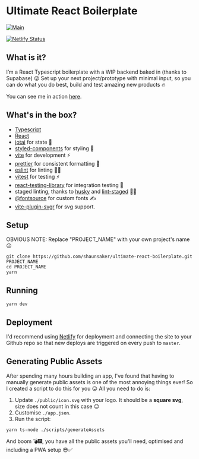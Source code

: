 # Ultimate React Boilerplate

[![Main](https://github.com/shaunsaker/ultimate-react-boilerplate/actions/workflows/main.yml/badge.svg)](https://github.com/shaunsaker/ultimate-react-boilerplate/actions/workflows/main.yml)

[![Netlify Status](https://api.netlify.com/api/v1/badges/c0394429-94d6-485f-bc84-eaa36f5bc040/deploy-status)](https://app.netlify.com/sites/ultimate-react-boilerplate/deploys)

## What is it?

I’m a React Typescript boilerplate with a WIP backend baked in (thanks to Supabase) 😛 Set up your next project/prototype with minimal input, so you can do what you do best, build and test amazing new products 🔥

You can see me in action [here](https://ultimate-react-boilerplate.netlify.app/).

## What's in the box?

- [Typescript](https://www.typescriptlang.org/)
- [React](https://reactjs.org/)
- [jotai](https://jotai.org/) for state 👻
- [styled-components](https://styled-components.com/) for styling 💅
- [vite](https://vitejs.dev/) for development ⚡️
- [prettier](https://prettier.io/) for consistent formatting 🎨
- [eslint](https://eslint.org/) for linting 🕵️‍♂️
- [vitest](https://github.com/vitest-dev/vitest) for testing ⚡️
- [react-testing-library](https://testing-library.com/docs/react-testing-library/intro/) for integration testing 🐙
- staged linting, thanks to [husky](https://github.com/typicode/husky) and [lint-staged](https://github.com/okonet/lint-staged) 🚫💩
- [@fontsource](https://fontsource.org/) for custom fonts ✍️
- [vite-plugin-svgr](https://github.com/pd4d10/vite-plugin-svgr) for svg support.

## Setup

OBVIOUS NOTE: Replace "PROJECT_NAME" with your own project's name 😉

```
git clone https://github.com/shaunsaker/ultimate-react-boilerplate.git PROJECT_NAME
cd PROJECT_NAME
yarn
```

## Running

```
yarn dev
```

## Deployment

I'd recommend using [Netlify](netlify.com) for deployment and connecting the site to your Github repo so that new deploys are triggered on every push to `master`.

## Generating Public Assets

After spending many hours building an app, I've found that having to manually generate public assets is one of the most annoying things ever! So I created a script to do this for you 😛 All you need to do is:

1. Update `./public/icon.svg` with your logo. It should be a **square svg**, size does not count in this case 😉
1. Customise `./app.json`.
1. Run the script:

```
yarn ts-node ./scripts/generateAssets
```

And boom 💣🎆, you have all the public assets you'll need, optimised and including a PWA setup 😎✅
